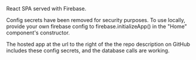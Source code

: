 React SPA served with Firebase.

Config secrets have been removed for security purposes. To use locally, provide your own firebase config to firebase.initializeApp() in the "Home" component's constructor.

The hosted app at the url to the right of the the repo description on GitHub includes these config secrets, and the database calls are working.
